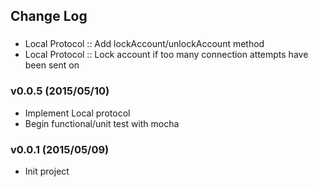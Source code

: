 ## Change Log

### 
- Local Protocol :: Add lockAccount/unlockAccount method
- Local Protocol :: Lock account if too many connection attempts have been sent on

### v0.0.5 (2015/05/10)
- Implement Local protocol
- Begin functional/unit test with mocha

### v0.0.1 (2015/05/09)
- Init project